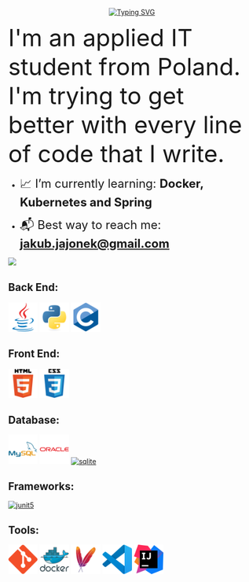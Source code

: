 <p align="center">
    <a href="https://git.io/typing-svg"><img src="https://readme-typing-svg.demolab.com?font=Arial+Bold&weight=500&size=25&pause=1000&color=D59834&center=true&random=false&width=435&lines=Hello%2C+I'm+Jakub+%F0%9F%96%90%EF%B8%8F" alt="Typing SVG" /></a>
</p>

<font size='7'>I'm an applied IT student from Poland. I'm trying to get better with every line of code that I write.</font>

- <font size='5'> 📈 I’m currently learning: <strong>Docker, Kubernetes and Spring</strong></font>

- <font size='5'> 📬 Best way to reach me: <strong>jakub.jajonek@gmail.com</strong></font>

</p>
<p><img src="https://github-readme-stats.vercel.app/api/top-langs/?theme=vision-friendly-dark&username=jakjaj&hide=jupyter%20notebook,hack&layout=compact&exclude_repo=github-readme-stats,anuraghazra.github.io">
</p>

<h2 align="left">Back End:</h3>
<p>
   <a href="https://www.java.com" target="_blank" rel="noreferrer"> <img src="https://raw.githubusercontent.com/devicons/devicon/master/icons/java/java-original.svg" alt="java" width="60" height="60"/></a>  
   <a href="https://www.python.org" target="_blank" rel="noreferrer"> <img src="https://raw.githubusercontent.com/devicons/devicon/master/icons/python/python-original.svg" alt="python" width="60" height="60"/></a>
   <a href="https://www.cprogramming.com" target ="_blank" rel="noreferrer"> <img src="https://raw.githubusercontent.com/devicons/devicon/master/icons/c/c-original.svg" alt="c" width="60" height="60"/></a></p>

<h2 align= "left">Front End:</h3>
<p><a href="https://www.w3.org/html/" target="_blank" rel="noreferrer"><img src="https://raw.githubusercontent.com/devicons/devicon/master/icons/html5/html5-original-wordmark.svg" alt="html5" width="60" height="60"/></a>
<a href="https://www.w3schools.com/css/" target="_blank" rel="noreferrer"> <img src="https://raw.githubusercontent.com/devicons/devicon/master/icons/css3/css3-original-wordmark.svg" alt="css3" width="60" height="60"/></a></p>

<h2 align= "left">Database:</h3>
<p>
   <a href="https://www.mysql.com/" target="_blank" rel="noreferrer"> <img src="https://raw.githubusercontent.com/devicons/devicon/master/icons/mysql/mysql-original-wordmark.svg" alt="mysql" width="60" height="60"/></a>
  <a href="https://www.oracle.com/" target="_blank" rel="noreferrer"> <img src="https://raw.githubusercontent.com/devicons/devicon/master/icons/oracle/oracle-original.svg" alt="oracle" width="60" height="60"/></a>
  <a href="https://www.sqlite.org/" target="_blank" rel="noreferrer"> <img src="https://www.vectorlogo.zone/logos/sqlite/sqlite-icon.svg" alt="sqlite" width="60" height="60"/> </a></p>
<h2 align="left">Frameworks:</h2>
<p><a href="https://junit.org/" target="_blank" rel="noreferrer"> <img src="https://junit.org/junit5/assets/img/junit5-logo.png" alt="junit5" width="60" height="60"/></a>
<!-- <a href="https://spring.io" target="_blank" rel="noreferrer"> <img src="https://raw.githubusercontent.com/devicons/devicon/master/icons/spring/spring-original-wordmark.svg" alt="spring" width="60" height="60"/></a>-->
</p>
<h2 align= "left">Tools:</h3>
<p>
   <a href="https://git-scm.com/" target="_blank" rel="noreferrer"> <img src="https://raw.githubusercontent.com/devicons/devicon/master/icons/git/git-original.svg" alt="git" width="60" height="60"/></a>
   <a href="https://www.docker.com/" target="_blank" rel="noreferrer"> <img src="https://raw.githubusercontent.com/devicons/devicon/master/icons/docker/docker-original-wordmark.svg" alt="docker" width="60" height="60"/></a>
   <a href="https://maven.apache.org" target="_blank" rel="noreferrer"> <img src="https://raw.githubusercontent.com/devicons/devicon/develop/icons/maven/maven-original.svg" alt="maven" width="60" height="60"/></a>
   <a href="https://code.visualstudio.com" target="_blank" rel="noreferrer"> <img src="https://raw.githubusercontent.com/devicons/devicon/master/icons/vscode/vscode-original.svg" alt="vscode" width="60" height="60"/></a>
   <a href="https://www.jetbrains.com/idea" target="_blank" rel="noreferrer"> <img src="https://raw.githubusercontent.com/Jetbrains/logos/master/web/intellij-idea/intellij-idea.svg" alt="inteliij" width="60" height="60"/></a>
   
   
   <!-- <a href="https://kubernetes.io" target="_blank" rel="noreferrer"> <img src="https://raw.githubusercontent.com/devicons/devicon/master/icons/kubernetes/kubernetes-plain-wordmark.svg" alt="kubernetes" width="60" height="60"/></a>-->
</p>

